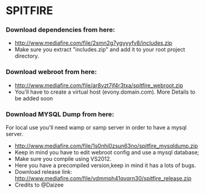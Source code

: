 SPITFIRE
==========

### Download dependencies from here:  
* http://www.mediafire.com/file/2smn2g7ygyyyfv8/includes.zip 
* Make sure you extract "includes.zip" and add it to your root project directory.

### Download webroot from here: 
* http://www.mediafire.com/file/ar8yzt7jf4r3txa/spitfire_webroot.zip 
* You'll have to create a virtual host (evony.domain.com). More Details to be added soon

### Download MYSQL Dump from here: 
For local use you'll need wamp or xamp server in order to have a mysql server.
 * http://www.mediafire.com/file/1s0nhi0zsun63no/spitfire_mysqldump.zip 
 * Keep in mind you have to edit webroot config and use a mysql database; 
 * Make sure you compile using VS2012.
 * Here you have a precompiled version,keep in mind it has a lots of bugs. 
 * Download release link: http://www.mediafire.com/file/vdmmph41qvqrn30/spitfire_release.zip  
 * Credits to @Daizee

